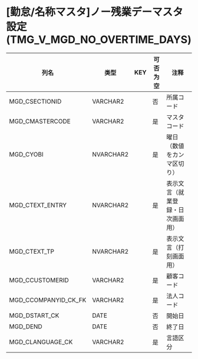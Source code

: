 # [勤怠/名称マスタ]ノー残業デーマスタ設定(TMG_V_MGD_NO_OVERTIME_DAYS)
| 列名   | 类型   | KEY  | 可否为空 | 注释   |
| ---- | ---- | ---- | ---- | ---- |
|MGD_CSECTIONID|VARCHAR2||否|所属コード|
|MGD_CMASTERCODE|VARCHAR2||是|マスタコード|
|MGD_CYOBI|NVARCHAR2||是|曜日（数値をカンマ区切り）|
|MGD_CTEXT_ENTRY|NVARCHAR2||是|表示文言（就業登録・日次画面用）|
|MGD_CTEXT_TP|NVARCHAR2||是|表示文言（打刻画面用）|
|MGD_CCUSTOMERID|VARCHAR2||是|顧客コード|
|MGD_CCOMPANYID_CK_FK|VARCHAR2||是|法人コード|
|MGD_DSTART_CK|DATE||否|開始日|
|MGD_DEND|DATE||否|終了日|
|MGD_CLANGUAGE_CK|VARCHAR2||是|言語区分|
